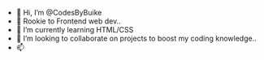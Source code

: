 - 👋 Hi, I’m @CodesByBuike
- 👀 Rookie to Frontend web dev..
- 🌱 I’m currently learning HTML/CSS
- 💞️ I’m looking to collaborate on projects to boost my coding knowledge..
- 📫 

<!---
CodesByBuike/CodesByBuike is a ✨ special ✨ repository because its `README.md` (this file) appears on your GitHub profile.
You can click the Preview link to take a look at your changes.
--->
